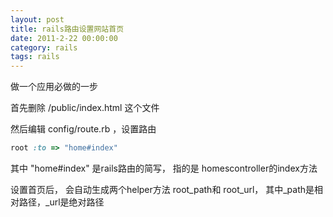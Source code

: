 ```yaml
---
layout: post
title: rails路由设置网站首页
date: 2011-2-22 00:00:00
category: rails
tags: rails
---
```


做一个应用必做的一步

首先删除 /public/index.html 这个文件

然后编辑 config/route.rb ，设置路由

```ruby
root :to => "home#index"
```

其中 "home#index" 是rails路由的简写， 指的是 homescontroller的index方法

设置首页后， 会自动生成两个helper方法 root_path和 root_url，  其中_path是相对路径，_url是绝对路径